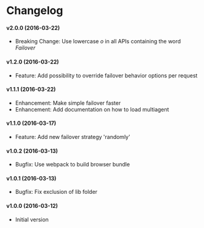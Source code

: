 # Changelog

#### **v2.0.0** (2016-03-22)

* Breaking Change: Use lowercase *o* in all APIs containing the word *Failover*

#### **v1.2.0** (2016-03-22)

* Feature: Add possibility to override failover behavior options per request

#### **v1.1.1** (2016-03-22)

* Enhancement: Make simple failover faster
* Enhancement: Add documentation on how to load multiagent

#### **v1.1.0** (2016-03-17)

* Feature: Add new failover strategy 'randomly'

#### **v1.0.2** (2016-03-13)

* Bugfix: Use webpack to build browser bundle

#### **v1.0.1** (2016-03-13)

* Bugfix: Fix exclusion of lib folder

#### **v1.0.0** (2016-03-12)

* Initial version
